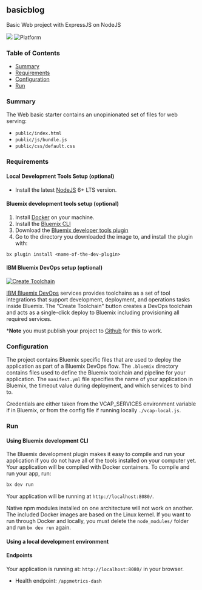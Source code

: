 ## basicblog

Basic Web project with ExpressJS on NodeJS

[![](https://img.shields.io/badge/bluemix-powered-blue.svg)](https://bluemix.net)
![Platform](https://img.shields.io/badge/platform-NODE-lightgrey.svg?style=flat)

### Table of Contents
* [Summary](#summary)
* [Requirements](#requirements)
* [Configuration](#configuration)
* [Run](#run)

### Summary

The Web basic starter contains an unopinionated set of files for web serving:

- `public/index.html`
- `public/js/bundle.js`
- `public/css/default.css`

 
 
 
### Requirements
#### Local Development Tools Setup (optional)

- Install the latest [NodeJS](https://nodejs.org/en/download/) 6+ LTS version.

#### Bluemix development tools setup (optional)

1. Install [Docker](http://docker.io) on your machine.
2. Install the [Bluemix CLI](https://console.ng.bluemix.net/docs/cli/index.html)
3. Download the [Bluemix developer tools plugin](https://plugins.ng.bluemix.net/ui/repository.html#bluemix-plugins)
4. Go to the directory you downloaded the image to, and install the plugin with:

  `bx plugin install <name-of-the-dev-plugin>`

#### IBM Bluemix DevOps setup (optional) 

[![Create Toolchain](https://console.ng.bluemix.net/devops/graphics/create_toolchain_button.png)](https://console.ng.bluemix.net/devops/setup/deploy/)

[IBM Bluemix DevOps](https://www.ibm.com/cloud-computing/bluemix/devops) services provides toolchains as a set of tool integrations that support development, deployment, and operations tasks inside Bluemix. The "Create Toolchain" button creates a DevOps toolchain and acts as a single-click deploy to Bluemix including provisioning all required services. 

***Note** you must publish your project to [Github](https://github.com/) for this to work.

### Configuration

The project contains Bluemix specific files that are used to deploy the application as part of a Bluemix DevOps flow. The `.bluemix` directory contains files used to define the Bluemix toolchain and pipeline for your application. The `manifest.yml` file specifies the name of your application in Bluemix, the timeout value during deployment, and which services to bind to.

Credentials are either taken from the VCAP_SERVICES environment variable if in Bluemix, or from the config file if running locally `./vcap-local.js`. 


### Run
#### Using Bluemix development CLI
The Bluemix development plugin makes it easy to compile and run your application if you do not have all of the tools installed on your computer yet. Your application will be compiled with Docker containers. To compile and run your app, run:

```bash
bx dev run
```

Your application will be running at `http://localhost:8080/`.

Native npm modules installed on one architecture will not work on another. The included Docker images are based on the Linux kernel. If you want to run through Docker and locally, you must delete the `node_modules/` folder and run `bx dev run` again.


#### Using a local development environment


#### Endpoints

Your application is running at: `http://localhost:8080/` in your browser.

- Health endpoint: `/appmetrics-dash`
